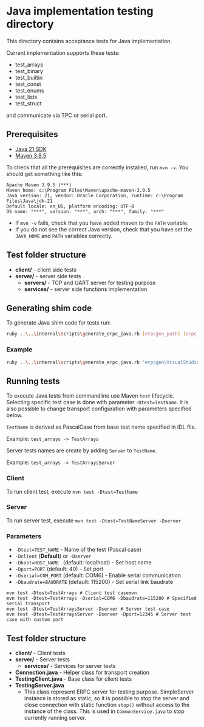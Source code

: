 # Java implementation testing directory #

This directory contains acceptance tests for Java implementation.

Current implementation supports these tests:

- test_arrays
- test_binary
- test_builtin
- test_const
- test_enums
- test_lists
- test_struct

and communicate via TPC or serial port.

## Prerequisites

- [Java 21 SDK](https://jdk.java.net/21/)
- [Maven 3.9.5](https://maven.apache.org/download.cgi)

To check that all the prerequisites are correctly installed, run `mvn -v`. You should get something like this:

```
Apache Maven 3.9.5 (***)
Maven home: c:\Program Files\Maven\apache-maven-3.9.5
Java version: 21, vendor: Oracle Corporation, runtime: c:\Program Files\Java\jdk-21
Default locale: en_US, platform encoding: UTF-8
OS name: "***", version: "***", arch: "***", family: "***"
```

- If `mvn -v` fails, check that you have added maven to the `PATH` variable.
- If you do not see the correct Java version, check that you have set the `JAVA_HOME` and `PATH` variables correctly.


## Test folder structure

* **client/** - client side tests
* **server/** - server side tests
    * **servers/** - TCP and UART server for testing purpose
    * **services/** - server side functions implementation

## Generating shim code

To generate Java shim code for tests run:

```sh
ruby ..\..\internal\scripts\generate_erpc_java.rb [erpcgen_path] [erpc_path]
```

### Example

```sh
ruby ..\..\internal\scripts\generate_erpc_java.rb "erpcgen\VisualStudio_v14\Debug\" "C:\mcu-multicore\erpc"
```

## Running tests

To execute Java tests from commandline use Maven `test` lifecycle. Selecting specific test case is done with
parameter `-Dtest=TestName`. It is also possible to change transport configuration with parameters specified below.

`TestName` is derived as PascalCase from base test name specified in IDL file.

Example: `test_arrays -> TestArrays`

Server tests names are create by adding `Server` to `TestName`.

Example: `test_arrays -> TestArraysServer`

### Client

To run client test, execute `mvn test -Dtest=TestName`

### Server

To run server test, execute `mvn test -Dtest=TestNameServer -Dserver`

### Parameters

- `-Dtest=TEST_NAME` - Name of the test (Pascal case)
- `-Dclient` (**Default**) or `-Dserver`
- `-Dhost=HOST_NAME ` (default: localhost) - Set host name
- `-Dport=PORT` (default: 40) - Set port
- `-Dserial=COM_PORT` (default: COM6) - Enable serial communication
- `-Dbaudrate=BAUDRATE` (default: 115200) - Set serial link baudrate

```shell
mvn test -Dtest=TestArrays # Client test casemvn 
mvn test -Dtest=TestArrays -Dserial=COM6 -Dbaudrate=115200 # Specified serial transport
mvn test -Dtest=TestArraysServer -Dserver # Server test case
mvn test -Dtest=TestArraysServer -Dserver -Dport=12345 # Server test case with custom port
```

## Test folder structure

- **client/** - Client tests
- **server/** - Server tests
    - **services/** - Services for server tests
- **Connection.java** - Helper class for transport creation
- **TestingClient.java** - Base class for client tests
- **TestingServer.java**
  - This class represent ERPC server for testing purpose. SimpleServer instance is stored as static, so it
    is possible to stop the server and close connection with static function `stop()` without access to the instance of the
    class. This is used in `CommonService.java` to stop currently running server. 